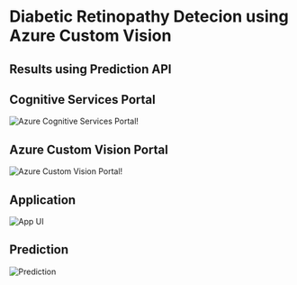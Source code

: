 # Diabetic Retinopathy Detecion using Azure Custom Vision

## Results using Prediction API

## Cognitive Services Portal
![Azure Cognitive Services Portal!](https://raw.githubusercontent.com/AhmedRaja1/custom-vision/main/Azure%20Cog%20Services.png)



## Azure Custom Vision Portal
![Azure Custom Vision Portal!](https://raw.githubusercontent.com/AhmedRaja1/custom-vision/main/Custom%20Vision%20Azure.png)

## Application
![App UI](https://github.com/AhmedRaja1/custom-vision/blob/main/1.png?raw=true)

## Prediction
![Prediction](https://github.com/AhmedRaja1/custom-vision/blob/main/2.png?raw=true)

